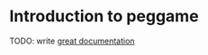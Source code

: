 # Introduction to peggame

TODO: write [great documentation](http://jacobian.org/writing/what-to-write/)
